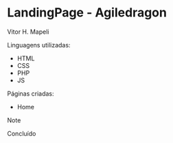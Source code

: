 # LandingPage - Agiledragon
Vitor H. Mapeli

Linguagens utilizadas:
- HTML
- CSS
- PHP
- JS

Páginas criadas:
- Home

> [!NOTE]
> Concluído
